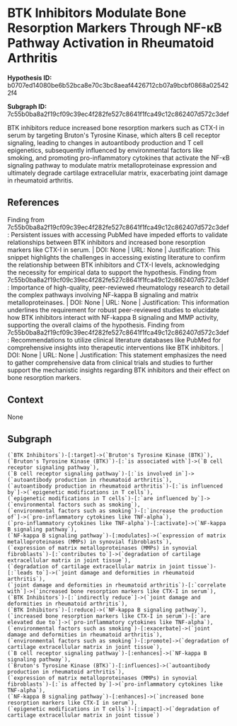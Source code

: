 
# BTK Inhibitors Modulate Bone Resorption Markers Through NF-κB Pathway Activation in Rheumatoid Arthritis

**Hypothesis ID:** b0707ed14080be6b52bca8e70c3bc8aeaf4426712cb07a9bcbf0868a025422f4

**Subgraph ID:** 7c55b0ba8a2f19cf09c39ec4f282fe527c8641f1fca49c12c862407d572c3def

BTK inhibitors reduce increased bone resorption markers such as CTX-I in serum by targeting Bruton's Tyrosine Kinase, which alters B cell receptor signaling, leading to changes in autoantibody production and T cell epigenetics, subsequently influenced by environmental factors like smoking, and promoting pro-inflammatory cytokines that activate the NF-κB signaling pathway to modulate matrix metalloproteinase expression and ultimately degrade cartilage extracellular matrix, exacerbating joint damage in rheumatoid arthritis.

## References
Finding from 7c55b0ba8a2f19cf09c39ec4f282fe527c8641f1fca49c12c862407d572c3def: Persistent issues with accessing PubMed have impeded efforts to validate relationships between BTK inhibitors and increased bone resorption markers like CTX-I in serum. | DOI: None | URL: None | Justification: This snippet highlights the challenges in accessing existing literature to confirm the relationship between BTK inhibitors and CTX-I levels, acknowledging the necessity for empirical data to support the hypothesis.
Finding from 7c55b0ba8a2f19cf09c39ec4f282fe527c8641f1fca49c12c862407d572c3def: Importance of high-quality, peer-reviewed rheumatology research to detail the complex pathways involving NF-kappa B signaling and matrix metalloproteinases. | DOI: None | URL: None | Justification: This information underlines the requirement for robust peer-reviewed studies to elucidate how BTK inhibitors interact with NF-kappa B signaling and MMP activity, supporting the overall claims of the hypothesis.
Finding from 7c55b0ba8a2f19cf09c39ec4f282fe527c8641f1fca49c12c862407d572c3def: Recommendations to utilize clinical literature databases like PubMed for comprehensive insights into therapeutic interventions like BTK inhibitors. | DOI: None | URL: None | Justification: This statement emphasizes the need to gather comprehensive data from clinical trials and studies to further support the mechanistic insights regarding BTK inhibitors and their effect on bone resorption markers.

## Context
None

## Subgraph
```
(`BTK Inhibitors`)-[:target]->(`Bruton's Tyrosine Kinase (BTK)`),
(`Bruton's Tyrosine Kinase (BTK)`)-[:`is associated with`]->(`B cell receptor signaling pathway`),
(`B cell receptor signaling pathway`)-[:`is involved in`]->(`autoantibody production in rheumatoid arthritis`),
(`autoantibody production in rheumatoid arthritis`)-[:`is influenced by`]->(`epigenetic modifications in T cells`),
(`epigenetic modifications in T cells`)-[:`are influenced by`]->(`environmental factors such as smoking`),
(`environmental factors such as smoking`)-[:`increase the production of`]->(`pro-inflammatory cytokines like TNF-alpha`),
(`pro-inflammatory cytokines like TNF-alpha`)-[:activate]->(`NF-kappa B signaling pathway`),
(`NF-kappa B signaling pathway`)-[:modulates]->(`expression of matrix metalloproteinases (MMPs) in synovial fibroblasts`),
(`expression of matrix metalloproteinases (MMPs) in synovial fibroblasts`)-[:`contributes to`]->(`degradation of cartilage extracellular matrix in joint tissue`),
(`degradation of cartilage extracellular matrix in joint tissue`)-[:`leads to`]->(`joint damage and deformities in rheumatoid arthritis`),
(`joint damage and deformities in rheumatoid arthritis`)-[:`correlate with`]->(`increased bone resorption markers like CTX-I in serum`),
(`BTK Inhibitors`)-[:`indirectly reduce`]->(`joint damage and deformities in rheumatoid arthritis`),
(`BTK Inhibitors`)-[:reduce]->(`NF-kappa B signaling pathway`),
(`increased bone resorption markers like CTX-I in serum`)-[:`are elevated due to`]->(`pro-inflammatory cytokines like TNF-alpha`),
(`environmental factors such as smoking`)-[:exacerbate]->(`joint damage and deformities in rheumatoid arthritis`),
(`environmental factors such as smoking`)-[:promote]->(`degradation of cartilage extracellular matrix in joint tissue`),
(`B cell receptor signaling pathway`)-[:enhances]->(`NF-kappa B signaling pathway`),
(`Bruton's Tyrosine Kinase (BTK)`)-[:influences]->(`autoantibody production in rheumatoid arthritis`),
(`expression of matrix metalloproteinases (MMPs) in synovial fibroblasts`)-[:`is affected by`]->(`pro-inflammatory cytokines like TNF-alpha`),
(`NF-kappa B signaling pathway`)-[:enhances]->(`increased bone resorption markers like CTX-I in serum`),
(`epigenetic modifications in T cells`)-[:impact]->(`degradation of cartilage extracellular matrix in joint tissue`)
```

